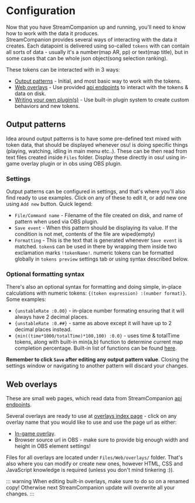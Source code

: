 # Configuration

Now that you have StreamCompanion up and running, you'll need to know how to work with the data it produces.  
StreamCompanion provides several ways of interacting with the data it creates. Each datapoint is delivered using so-called `tokens` with can contain all sorts of data - usually it's a number(map AR, pp) or text(map title), but in some cases that can be whole json object(song selection ranking).  

These tokens can be interacted with in 3 ways:

* [Output patterns](#output-patterns) - Initial, and most basic way to work with the tokens.
* [Web overlays](#web-overlays) - Use provided [api endpoints](/development/SC/api) to interact with the tokens & data on disk.
* [Writing your own plugin(s)](/development/SC/creating-plugin) - Use built-in plugin system to create custom behaviors and new tokens.

## Output patterns

Idea around output patterns is to have some pre-defined text mixed with token data, that should be displayed whenever osu! is doing specific things (playing, watching, idling in main menu etc..). These can be then read from text files created inside `Files` folder. Display these directly in osu! using in-game overlay plugin or in obs using OBS plugin.

### Settings

Output patterns can be configured in settings, and that's where you'll also find ready to use examples. Click on any of these to edit it, or add new one using `Add new` button.
Quick legend:  

* `File/Command name` - Filename of the file created on disk, and name of pattern when used via OBS plugin.
* `Save event` - When this pattern should be displaying its value. If the condition is not met, contents of the file are wiped(empty)
* `Formatting` - This is the text that is generated whenever `Save event` is matched. `token`s can be used in there by wrapping them inside two exclamation marks `!tokenName!`. numeric tokens can be formatted globally in `tokens preview` settings tab or using syntax described below.  

### Optional formatting syntax

There's also an optional syntax for formatting and doing simple, in-place calculations with numeric tokens: `{(token expression) :(number format)}`. Some examples:

* `{unstableRate :0.00}` - in-place number formating ensuring that it will always have 2 decimal places.
* `{unstableRate :0.##}` - same as above except it will have up to 2 decimal places instead.
* `{min((time*1000/totalTime)*100,100) :0.0}` - uses time & totalTime tokens, along with built-in min(a,b) function to determine current map completion percentage. Built-in list of functions can be found [here](https://github.com/pieterderycke/Jace/wiki/Standard-Functions).

**Remember to click `Save` after editing any output pattern value**. Closing the settings window or navigating to another pattern will discard your changes.

## Web overlays

These are small web pages, which read data from StreamCompanion [api endpoints](/development/SC/api).

Several overlays are ready to use at [overlays index page](http://localhost:20727/) - click on any overlay name that you would like to use and use the page url as either:

* [In-game overlay](./in-game-overlays.md#browser-overlay).
* Browser source url in OBS - make sure to provide big enough width and height in OBS element settings!

Files for all overlays are located under `Files/Web/overlays/` folder. That's also where you can modify or create new ones, however HTML, CSS and JavaScript knowledge is required (unless you don't mind tinkering :)).  

::: warning
When editing built-in overlays, make sure to do so on a renamed copy! Otherwise next StreamCompanion update will overwrite all your changes.
:::
